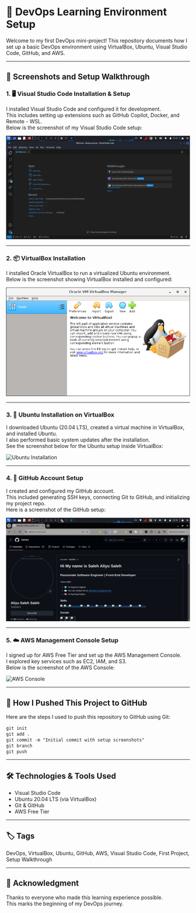# 🚀 DevOps Learning Environment Setup

Welcome to my first DevOps mini-project! This repository documents how I set up a basic DevOps environment using VirtualBox, Ubuntu, Visual Studio Code, GitHub, and AWS.

---

## 📸 Screenshots and Setup Walkthrough

### 1. 🖥️ Visual Studio Code Installation & Setup

I installed Visual Studio Code and configured it for development.  
This includes setting up extensions such as GitHub Copilot, Docker, and Remote - WSL.  
Below is the screenshot of my Visual Studio Code setup:

![Visual Studio Code](./screenshots/vscode.png)

---

### 2. 📦 VirtualBox Installation

I installed Oracle VirtualBox to run a virtualized Ubuntu environment.  
Below is the screenshot showing VirtualBox installed and configured:

![VirtualBox](./screenshots/virtualbox.png)

---

### 3. 🐧 Ubuntu Installation on VirtualBox

I downloaded Ubuntu (20.04 LTS), created a virtual machine in VirtualBox, and installed Ubuntu.  
I also performed basic system updates after the installation.  
See the screenshot below for the Ubuntu setup inside VirtualBox:

![Ubuntu Installation](./screenshots/ubuntu-installation.png)

---

### 4. 🐙 GitHub Account Setup

I created and configured my GitHub account.  
This included generating SSH keys, connecting Git to GitHub, and initializing my project repo.  
Here is a screenshot of the GitHub setup:

![GitHub Setup](./screenshots/github-setup.png)

---

### 5. ☁️ AWS Management Console Setup

I signed up for AWS Free Tier and set up the AWS Management Console.  
I explored key services such as EC2, IAM, and S3.  
Below is the screenshot of the AWS Console:

![AWS Console](./screenshots/aws-console.png)

---

## 🔼 How I Pushed This Project to GitHub

Here are the steps I used to push this repository to GitHub using Git:

```
git init
git add .
git commit -m "Initial commit with setup screenshots"
git branch
git push
```

---

## 🛠 Technologies & Tools Used

- Visual Studio Code
- Ubuntu 20.04 LTS (via VirtualBox)
- Git & GitHub
- AWS Free Tier

---

## 🏷️ Tags

DevOps, VirtualBox, Ubuntu, GitHub, AWS, Visual Studio Code, First Project, Setup Walkthrough

---

## 🙌 Acknowledgment

Thanks to everyone who made this learning experience possible.  
This marks the beginning of my DevOps journey.
